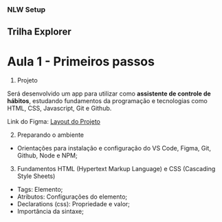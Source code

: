 ### NLW Setup

## Trilha Explorer

# Aula 1 - Primeiros passos

1. Projeto

Será desenvolvido um app para utilizar como <strong>assistente de controle de hábitos</strong>, estudando fundamentos da programação e tecnologias como HTML, CSS, Javascript, Git e Github.

Link do Figma: <a href="https://www.figma.com/community/file/1195327109778210238">Layout do Projeto</a>

2. Preparando o ambiente

- Orientações para instalação e configuração do VS Code, Figma, Git, Github, Node e NPM;

3. Fundamentos HTML (Hypertext Markup Language) e CSS (Cascading Style Sheets)

- Tags: Elemento;
- Atributos: Configurações do elemento;
- Declarations (css): Propriedade e valor;
- Importância da sintaxe;
